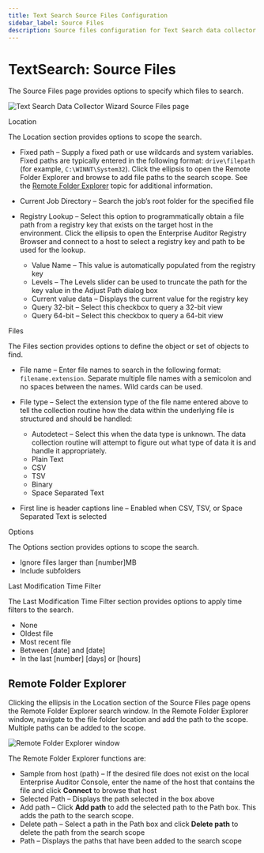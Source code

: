 ```yaml
---
title: Text Search Source Files Configuration
sidebar_label: Source Files
description: Source files configuration for Text Search data collector including file types and directory selection for content analysis.
---
```


# TextSearch: Source Files

The Source Files page provides options to specify which files to search.

![Text Search Data Collector Wizard Source Files page](/img/versioned_docs/accessanalyzer_11.6/accessanalyzer/admin/datacollector/textsearch/sourcefiles.webp)

Location

The Location section provides options to scope the search.

- Fixed path – Supply a fixed path or use wildcards and system variables. Fixed paths are typically
  entered in the following format: `drive\filepath` (for example, `C:\WINNT\System32`). Click the
  ellipsis to open the Remote Folder Explorer and browse to add file paths to the search scope. See
  the [Remote Folder Explorer](#remote-folder-explorer) topic for additional information.
- Current Job Directory – Search the job’s root folder for the specified file
- Registry Lookup – Select this option to programmatically obtain a file path from a registry key
  that exists on the target host in the environment. Click the ellipsis to open the Enterprise
  Auditor Registry Browser and connect to a host to select a registry key and path to be used for
  the lookup.

  - Value Name – This value is automatically populated from the registry key
  - Levels – The Levels slider can be used to truncate the path for the key value in the Adjust
    Path dialog box
  - Current value data – Displays the current value for the registry key
  - Query 32-bit – Select this checkbox to query a 32-bit view
  - Query 64-bit – Select this checkbox to query a 64-bit view

Files

The Files section provides options to define the object or set of objects to find.

- File name – Enter file names to search in the following format: `filename.extension`. Separate
  multiple file names with a semicolon and no spaces between the names. Wild cards can be used.
- File type – Select the extension type of the file name entered above to tell the collection
  routine how the data within the underlying file is structured and should be handled:

  - Autodetect – Select this when the data type is unknown. The data collection routine will
    attempt to figure out what type of data it is and handle it appropriately.
  - Plain Text
  - CSV
  - TSV
  - Binary
  - Space Separated Text

- First line is header captions line – Enabled when CSV, TSV, or Space Separated Text is selected

Options

The Options section provides options to scope the search.

- Ignore files larger than [number]MB
- Include subfolders

Last Modification Time Filter

The Last Modification Time Filter section provides options to apply time filters to the search.

- None
- Oldest file
- Most recent file
- Between [date] and [date]
- In the last [number] [days] or [hours]

## Remote Folder Explorer

Clicking the ellipsis in the Location section of the Source Files page opens the Remote Folder
Explorer search window. In the Remote Folder Explorer window, navigate to the file folder location
and add the path to the scope. Multiple paths can be added to the scope.

![Remote Folder Explorer window](/img/versioned_docs/accessanalyzer_11.6/accessanalyzer/admin/datacollector/textsearch/remotefolderexplorer.webp)

The Remote Folder Explorer functions are:

- Sample from host (path) – If the desired file does not exist on the local Enterprise Auditor
  Console, enter the name of the host that contains the file and click **Connect** to browse that
  host
- Selected Path – Displays the path selected in the box above
- Add path – Click **Add path** to add the selected path to the Path box. This adds the path to the
  search scope.
- Delete path – Select a path in the Path box and click **Delete path** to delete the path from the
  search scope
- Path – Displays the paths that have been added to the search scope
